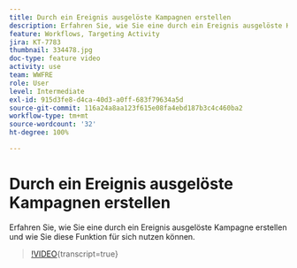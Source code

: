 ```yaml
---
title: Durch ein Ereignis ausgelöste Kampagnen erstellen
description: Erfahren Sie, wie Sie eine durch ein Ereignis ausgelöste Kampagne erstellen und wie Sie diese Funktion für sich nutzen können.
feature: Workflows, Targeting Activity
jira: KT-7783
thumbnail: 334478.jpg
doc-type: feature video
activity: use
team: WWFRE
role: User
level: Intermediate
exl-id: 915d3fe8-d4ca-40d3-a0ff-683f79634a5d
source-git-commit: 116a24a8aa123f615e08fa4ebd187b3c4c460ba2
workflow-type: tm+mt
source-wordcount: '32'
ht-degree: 100%

---
```


# Durch ein Ereignis ausgelöste Kampagnen erstellen

Erfahren Sie, wie Sie eine durch ein Ereignis ausgelöste Kampagne erstellen und wie Sie diese Funktion für sich nutzen können.

>[!VIDEO](https://video.tv.adobe.com/v/334478?quality=12&learn=on){transcript=true}
